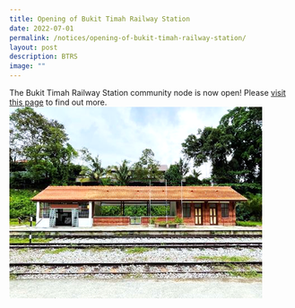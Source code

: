 ```yaml
---
title: Opening of Bukit Timah Railway Station
date: 2022-07-01
permalink: /notices/opening-of-bukit-timah-railway-station/
layout: post
description: BTRS
image: ""
---
```

The Bukit Timah Railway Station community node is now open! 
Please [visit this page](bukit-timah-railway-station/) to find out more. 
![btrs](/images/BTRS.png)